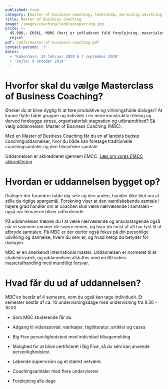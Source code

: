 ```yaml
---
published: true
category: [master-of-business-coaching, lederskab, personlig-udvikling-og-transition]
title: Master of Business Coaching
image: /images/coaching/ledelsessparring.jpg
price: >-
  45.900,- EKSKL. MOMS (heri er inkluderet fuld forplejning, materialer og
  rejse)
pdf: /pdfs/master-of-business-coaching.pdf
contact-person: '7'
dates:
  - 'København: 24 februar 2020 & 7 september 2020'
  - 'Vejle: 9 oktober 2019'
---
```


# Hvorfor skal du vælge Masterclass of Business Coaching?

Ønsker du at blive dygtig til at føre produktive og virkningsfulde dialoger? At kunne flytte både grupper og individer i en mere konstruktiv retning og derved forebygge stress, organisatorisk stagnation og udbrændthed? Så vælg uddannelsen: Master of Business Coaching (MBC).

Med en Master of Business Coaching får du en af landets bedste coachinguddannelser, hvor du både kan foretage traditionelle coachingsamtaler og den filosofiske samtale.

Uddannelsen er akkrediteret igennem EMCC. [Læs om vores EMCC akkreditering](/emcc-akkreditering/)


# Hvordan er uddannelsen bygget op?

Dialoger der forandrer både dig selv og den anden, handler ikke blot om at stille de rigtige spørgsmål. Forskning viser at den værdiskabende samtale i højere grad handler om at coachen skal være nærværende i samtalen – også når temaerne bliver udfordrende.

På uddannelsen trænes du I at være nærværende og ansvarstagende også når vi sammen rammer de svære emner, og hvor du mest af alt har lyst til at afbryde samtalen. På MBC er der derfor også fokus på din personlige udvikling og dannelse, hvem du selv er, og hvad netop du betyder for dialogen.

MBC er en anerkendt international master. Uddannelsen er normeret til et studieårsværk, og uddannelsen afsluttes med en 60 siders masterafhandling med mundtligt forsvar.

# Hvad får du ud af uddannelsen?

MBC’en består af 4 semestre, som du også kan tage individuelt. Et semester består af ca. 10 undervisningsdage med undervisning fra 9.30 – 16.00

- Som MBC studerende får du:

- Adgang til vidensportal, værktøjer, faglitteratur, artikler og cases

- Big Five personlighedstest med individuel tilbagemelding

- Mulighed for at blive certificeret i Big Five, så du selv kan anvende personlighedstest

- Løbende supervision og et stærkt netværk

- Coachingsamtaler med flere underviserer

- Forplejning alle dage
